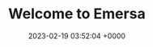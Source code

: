 ---
layout: test49
permalink: /pdfreader.html
title:  "Welcome to Emersa"
date:   2023-02-19 03:52:04 +0000
categories: jekyll update
---
